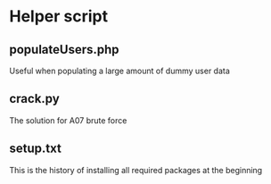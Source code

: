 # Helper script

## populateUsers.php
Useful when populating a large amount of dummy user data

## crack.py
The solution for A07 brute force

## setup.txt
This is the history of installing all required packages at the beginning